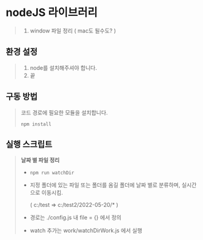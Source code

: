 # nodeJS 라이브러리
> 1. window 파일 정리 ( mac도 될수도? )
 
## 환경 설정
>  1. node를 설치해주셔야 합니다.
>  2. 끝

## 구동 방법
> 코드 경로에 필요한 모듈을 설치합니다.   
> 
> ```npm install```   
> 

## 실행 스크립트
> __날짜 별 파일 정리__
> - ``` npm run watchDir ```
> - 지정 폴더에 있는 파일 또는 폴더를 옴길 폴더에 날짜 별로 분류하며, 실시간으로 이동시킴.
> 
>   ( c:/test => c:/test2/2022-05-20/* )
>   
> - 경로는 ./config.js 내 file = {} 에서 정의
> - watch 추가는 work/watchDirWork.js 에서 실행

